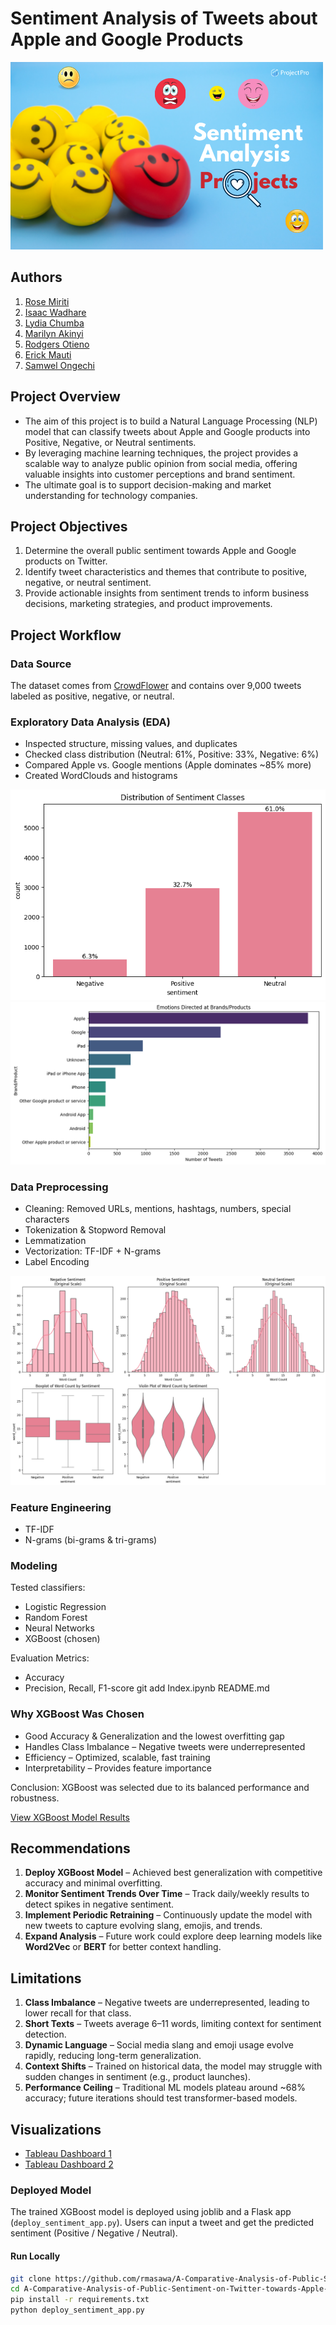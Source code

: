 # Sentiment Analysis of Tweets about Apple and Google Products
![Sentiment Analysis](https://github.com/rmasawa/A-Comparative-Analysis-of-Public-Sentiment-on-Twitter-towards-Apple-and-Google-Products-using-NLP/blob/master/Images/Sentiment_Analysis_Projects.png)

##  Authors

1. [Rose Miriti]()
2. [Isaac Wadhare]()
3. [Lydia Chumba]()
4. [Marilyn Akinyi]()
5. [Rodgers Otieno]()
6. [Erick Mauti]()
7. [Samwel Ongechi]()

##  Project Overview

- The aim of this project is to build a Natural Language Processing (NLP) model that can classify tweets about Apple and Google products into Positive, Negative, or Neutral sentiments.
- By leveraging machine learning techniques, the project provides a scalable way to analyze public opinion from social media, offering valuable insights into customer perceptions and brand sentiment.
- The ultimate goal is to support decision-making and market understanding for technology companies.

## Project Objectives

1. Determine the overall public sentiment towards Apple and Google products on Twitter.
2. Identify tweet characteristics and themes that contribute to positive, negative, or neutral sentiment.
3. Provide actionable insights from sentiment trends to inform business decisions, marketing strategies, and product improvements.

## Project Workflow

### Data Source
The dataset comes from [CrowdFlower](https://data.world/crowdflower/brands-and-product-emotions) and contains over 9,000 tweets labeled as positive, negative, or neutral.

### Exploratory Data Analysis (EDA)
- Inspected structure, missing values, and duplicates
- Checked class distribution (Neutral: 61%, Positive: 33%, Negative: 6%)
- Compared Apple vs. Google mentions (Apple dominates ~85% more)
- Created WordClouds and histograms

![Sentiment Distribution](https://github.com/rmasawa/A-Comparative-Analysis-of-Public-Sentiment-on-Twitter-towards-Apple-and-Google-Products-using-NLP/blob/master/Images/Sentiment%20Distribution.png)
![Emotions towards brands](https://github.com/rmasawa/A-Comparative-Analysis-of-Public-Sentiment-on-Twitter-towards-Apple-and-Google-Products-using-NLP/blob/master/Images/Emotions%20towards%20brands.png)

### Data Preprocessing
- Cleaning: Removed URLs, mentions, hashtags, numbers, special characters
- Tokenization & Stopword Removal
- Lemmatization
- Vectorization: TF-IDF + N-grams
- Label Encoding

![Text Length Analysis](https://github.com/rmasawa/A-Comparative-Analysis-of-Public-Sentiment-on-Twitter-towards-Apple-and-Google-Products-using-NLP/blob/master/Images/Text%20length%20analysis.png)

### Feature Engineering
- TF-IDF
- N-grams (bi-grams & tri-grams)

### Modeling
Tested classifiers:
- Logistic Regression
- Random Forest
- Neural Networks
- XGBoost (chosen)

Evaluation Metrics:
- Accuracy
- Precision, Recall, F1-score
git add Index.ipynb README.md

### Why XGBoost Was Chosen
- Good Accuracy & Generalization and the lowest overfitting gap 
- Handles Class Imbalance – Negative tweets were underrepresented
- Efficiency – Optimized, scalable, fast training
- Interpretability – Provides feature importance

Conclusion: XGBoost was selected due to its balanced performance and robustness.

[View XGBoost Model Results](https://github.com/rmasawa/A-Comparative-Analysis-of-Public-Sentiment-on-Twitter-towards-Apple-and-Google-Products-using-NLP/blob/master/Index.ipynb)


## Recommendations  

1. **Deploy XGBoost Model** – Achieved best generalization with competitive accuracy and minimal overfitting.  
2. **Monitor Sentiment Trends Over Time** – Track daily/weekly results to detect spikes in negative sentiment.  
3. **Implement Periodic Retraining** – Continuously update the model with new tweets to capture evolving slang, emojis, and trends.  
4. **Expand Analysis** – Future work could explore deep learning models like **Word2Vec** or **BERT** for better context handling.  

## Limitations  

1. **Class Imbalance** – Negative tweets are underrepresented, leading to lower recall for that class.  
2. **Short Texts** – Tweets average 6–11 words, limiting context for sentiment detection.  
3. **Dynamic Language** – Social media slang and emoji usage evolve rapidly, reducing long-term generalization.  
4. **Context Shifts** – Trained on historical data, the model may struggle with sudden changes in sentiment (e.g., product launches).  
5. **Performance Ceiling** – Traditional ML models plateau around ~68% accuracy; future iterations should test transformer-based models.  

## Visualizations  

- [Tableau Dashboard 1](https://public.tableau.com/views/SentimentAnalysis_17568185002180/Dashboard1?:language=en-US&publish=yes&:sid=&:redirect=auth&:display_count=n&:origin=viz_share_link)  
- [Tableau Dashboard 2](https://public.tableau.com/app/profile/rose.miriti/viz/Phase_4_17567508830150/Dashboard1)  

### Deployed Model
The trained XGBoost model is deployed using joblib and a Flask app (`deploy_sentiment_app.py`). Users can input a tweet and get the predicted sentiment (Positive / Negative / Neutral).

#### Run Locally
```bash
git clone https://github.com/rmasawa/A-Comparative-Analysis-of-Public-Sentiment-on-Twitter-towards-Apple-and-Google-Products-using-NLP.git
cd A-Comparative-Analysis-of-Public-Sentiment-on-Twitter-towards-Apple-and-Google-Products-using-NLP
pip install -r requirements.txt
python deploy_sentiment_app.py

